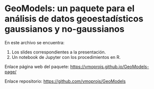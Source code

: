 # GeoModels: un paquete para el análisis de datos geoestadísticos gaussianos y no-gaussianos

En este archivo se encuentra:

1. Los slides correspondientes a la presentación.
2. Un notebook de Jupyter con los procedimientos en R.

Enlace página web del paquete: https://vmoprojs.github.io/GeoModels-page/ 

Enlace repositorio: https://github.com/vmoprojs/GeoModels
